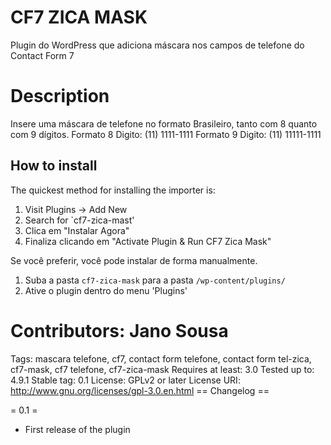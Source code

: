# CF7 ZICA MASK 

Plugin do WordPress que adiciona máscara nos campos de telefone do Contact Form 7

# Description

Insere uma máscara de telefone no formato Brasileiro, tanto com 8 quanto com 9 dígitos.
Formato 8 Digito: (11) 1111-1111
Formato 9 Digito: (11) 11111-1111

## How to install

The quickest method for installing the importer is:

1. Visit Plugins -> Add New
1. Search for `cf7-zica-mast'
1. Clica em "Instalar Agora"
1. Finaliza clicando em "Activate Plugin & Run CF7 Zica Mask"

Se você preferir, você pode instalar de forma manualmente.

1. Suba a pasta `cf7-zica-mask` para a pasta `/wp-content/plugins/`
1. Ative o plugin dentro do menu 'Plugins'

# Contributors: Jano Sousa
Tags: mascara telefone, cf7, contact form telefone, contact form tel-zica, cf7-mask, cf7 telefone, cf7-zica-mask
Requires at least: 3.0
Tested up to: 4.9.1
Stable tag: 0.1
License: GPLv2 or later
License URI: http://www.gnu.org/licenses/gpl-3.0.en.html
== Changelog ==

= 0.1 =
* First release of the plugin
